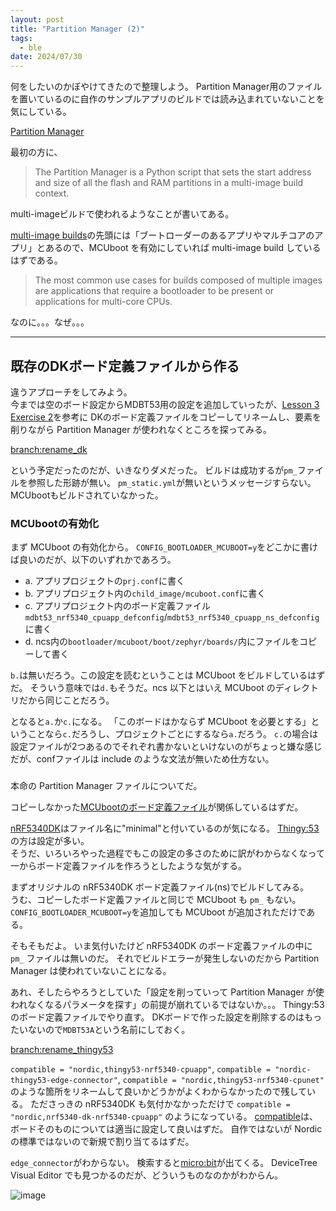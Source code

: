 ```yaml
---
layout: post
title: "Partition Manager (2)"
tags:
  - ble
date: 2024/07/30
---
```


何をしたいのかぼやけてきたので整理しよう。
Partition Manager用のファイルを置いているのに自作のサンプルアプリのビルドでは読み込まれていないことを気にしている。

[Partition Manager](https://docs.nordicsemi.com/bundle/ncs-2.6.1/page/nrf/scripts/partition_manager/partition_manager.html#build_system)

最初の方に、

> The Partition Manager is a Python script that sets the start address and size of all the flash and RAM partitions in a multi-image build context.

multi-imageビルドで使われるようなことが書いてある。

[multi-image builds](https://docs.nordicsemi.com/bundle/ncs-2.6.1/page/nrf/config_and_build/multi_image.html)の先頭には「ブートローダーのあるアプリやマルチコアのアプリ」とあるので、MCUboot を有効にしていれば multi-image build しているはずである。

> The most common use cases for builds composed of multiple images are applications that require a bootloader to be present or applications for multi-core CPUs.

なのに。。。なぜ。。。

----

## 既存のDKボード定義ファイルから作る

違うアプローチをしてみよう。  
今までは空のボード設定からMDBT53用の設定を追加していったが、[Lesson 3 Exercise 2](https://academy.nordicsemi.com/courses/nrf-connect-sdk-intermediate/lessons/lesson-3-adding-custom-board-support/topic/exercise-2-5/)を参考に DKのボード定義ファイルをコピーしてリネームし、要素を削りながら Partition Manager が使われなくところを探ってみる。

[branch:rename_dk](https://github.com/hirokuma/ncs-blinky-sample/tree/d618557b0bca6b6f5f5e7856e30e013060f35ffd/boards/arm/mdbt53_nrf5340)

という予定だったのだが、いきなりダメだった。
ビルドは成功するが`pm_`ファイルを参照した形跡が無い。
`pm_static.yml`が無いというメッセージすらない。
MCUbootもビルドされていなかった。

### MCUbootの有効化

まず MCUboot の有効化から。
`CONFIG_BOOTLOADER_MCUBOOT=y`をどこかに書けば良いのだが、以下のいずれかであろう。

* a. アプリプロジェクトの`prj.conf`に書く
* b. アプリプロジェクト内の`child_image/mcuboot.conf`に書く
* c. アプリプロジェクト内のボード定義ファイル`mdbt53_nrf5340_cpuapp_defconfig`/`mdbt53_nrf5340_cpuapp_ns_defconfig`に書く
* d. ncs内の`bootloader/mcuboot/boot/zephyr/boards/`内にファイルをコピーして書く

`b.`は無いだろう。この設定を読むということは MCUboot をビルドしているはずだ。
そういう意味では`d.`もそうだ。ncs 以下とはいえ MCUboot のディレクトリだから同じことだろう。

となると`a.`か`c.`になる。
「このボードはかならず MCUboot を必要とする」ということなら`c.`だろうし、プロジェクトごとにするなら`a.`だろう。
`c.`の場合は設定ファイルが2つあるのでそれぞれ書かないといけないのがちょっと嫌な感じだが、confファイルは include のような文法が無いため仕方ない。

### 

本命の Partition Manager ファイルについてだ。

コピーしなかった[MCUbootのボード定義ファイル](https://github.com/nrfconnect/sdk-mcuboot/tree/v2.0.99-ncs1-1/boot/zephyr/boards)が関係しているはずだ。

[nRF5340DK](https://github.com/nrfconnect/sdk-mcuboot/blob/v2.0.99-ncs1-1/boot/zephyr/boards/nrf5340dk_nrf5340_cpuapp_minimal.conf)はファイル名に"minimal"と付いているのが気になる。
[Thingy:53](https://github.com/nrfconnect/sdk-mcuboot/blob/v2.0.99-ncs1-1/boot/zephyr/boards/thingy53_nrf5340_cpuapp.conf)の方は設定が多い。  
そうだ、いろいろやった過程でもこの設定の多さのために訳がわからなくなって一からボード定義ファイルを作ろうとしたような気がする。

まずオリジナルの nRF5340DK ボード定義ファイル(ns)でビルドしてみる。  
うむ、コピーしたボード定義ファイルと同じで MCUboot も `pm_` もない。
`CONFIG_BOOTLOADER_MCUBOOT=y`を追加しても MCUboot が追加されただけである。

そもそもだよ。
いま気付いたけど nRF5340DK のボード定義ファイルの中に `pm_` ファイルは無いのだ。
それでビルドエラーが発生しないのだから Partition Manager は使われていないことになる。

あれ、そしたらやろうとしていた「設定を削っていって Partition Manager が使われなくなるパラメータを探す」の前提が崩れているではないか。。。
Thingy:53のボード定義ファイルでやり直す。
DKボードで作った設定を削除するのはもったいないので`MDBT53A`という名前にしておく。

[branch:rename_thingy53](https://github.com/hirokuma/ncs-blinky-sample/tree/d2f57a860e6536ba1934bca2d85a16ec7b9481fb/boards/arm/mdbt53a_nrf5340)

`compatible = "nordic,thingy53-nrf5340-cpuapp"`, `compatible = "nordic-thingy53-edge-connector"`, `compatible = "nordic,thingy53-nrf5340-cpunet"` のような箇所をリネームして良いかどうかがよくわからなかったので残している。
たださっきの nRF5340DK も気付かなかっただけで `compatible = "nordic,nrf5340-dk-nrf5340-cpuapp"` のようになっている。
[compatible](https://docs.nordicsemi.com/bundle/ncs-2.6.1/page/zephyr/build/dts/bindings-syntax.html#compatible)は、ボードそのものについては適当に設定して良いはずだ。
自作ではないが Nordic の標準ではないので新規で割り当てるはずだ。

`edge_connector`がわからない。
検索すると[micro:bit](https://tech.microbit.org/hardware/edgeconnector/)が出てくる。
DeviceTree Visual Editor でも見つかるのだが、どういうものなのかがわからん。

![image](20240730a-1.png)
